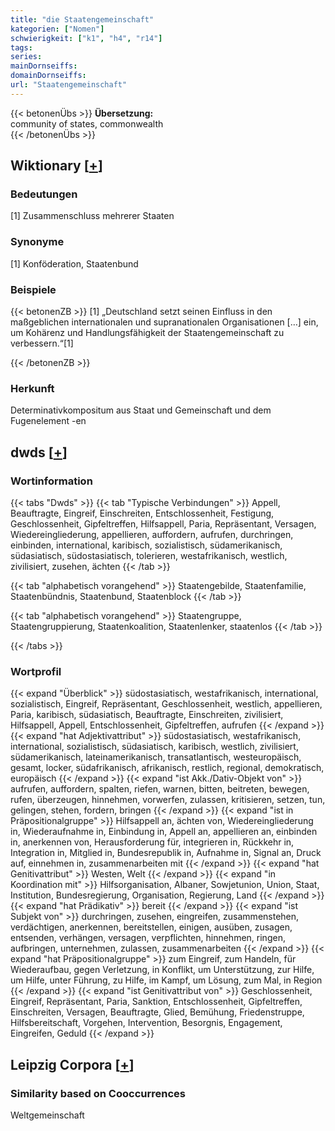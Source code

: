 ```yaml
---
title: "die Staatengemeinschaft"
kategorien: ["Nomen"]
schwierigkeit: ["k1", "h4", "r14"]
tags:
series:
mainDornseiffs:
domainDornseiffs:
url: "Staatengemeinschaft"
---
```


{{< betonenÜbs >}}
**Übersetzung:**  
community of states, commonwealth  
{{< /betonenÜbs >}}

## Wiktionary [[+](https://de.wiktionary.org/wiki/Staatengemeinschaft)]

### Bedeutungen
[1] Zusammenschluss mehrerer Staaten  

### Synonyme
[1] Konföderation, Staatenbund  

### Beispiele
{{< betonenZB >}}
[1] „Deutschland setzt seinen Einfluss in den maßgeblichen internationalen und supranationalen Organisationen […] ein, um Kohärenz und Handlungsfähigkeit der Staatengemeinschaft zu verbessern.“[1]  

{{< /betonenZB >}}
### Herkunft
Determinativkompositum aus Staat und Gemeinschaft und dem Fugenelement -en  



## dwds [[+](https://www.dwds.de/wb/Staatengemeinschaft)]

### Wortinformation
{{< tabs "Dwds" >}}
{{< tab "Typische Verbindungen" >}}
Appell, Beauftragte, Eingreif, Einschreiten, Entschlossenheit, Festigung, Geschlossenheit, Gipfeltreffen, Hilfsappell, Paria, Repräsentant, Versagen, Wiedereingliederung, appellieren, auffordern, aufrufen, durchringen, einbinden, international, karibisch, sozialistisch, südamerikanisch, südasiatisch, südostasiatisch, tolerieren, westafrikanisch, westlich, zivilisiert, zusehen, ächten
{{< /tab >}}

{{< tab "alphabetisch vorangehend" >}}
Staatengebilde, Staatenfamilie, Staatenbündnis, Staatenbund, Staatenblock
{{< /tab >}}

{{< tab "alphabetisch vorangehend" >}}
Staatengruppe, Staatengruppierung, Staatenkoalition, Staatenlenker, staatenlos
{{< /tab >}}

{{< /tabs >}}

### Wortprofil
{{< expand "Überblick" >}} südostasiatisch, westafrikanisch, international, sozialistisch, Eingreif, Repräsentant, Geschlossenheit, westlich, appellieren, Paria, karibisch, südasiatisch, Beauftragte, Einschreiten, zivilisiert, Hilfsappell, Appell, Entschlossenheit, Gipfeltreffen, aufrufen {{< /expand >}}
{{< expand "hat Adjektivattribut" >}} südostasiatisch, westafrikanisch, international, sozialistisch, südasiatisch, karibisch, westlich, zivilisiert, südamerikanisch, lateinamerikanisch, transatlantisch, westeuropäisch, gesamt, locker, südafrikanisch, afrikanisch, restlich, regional, demokratisch, europäisch {{< /expand >}}
{{< expand "ist Akk./Dativ-Objekt von" >}} aufrufen, auffordern, spalten, riefen, warnen, bitten, beitreten, bewegen, rufen, überzeugen, hinnehmen, vorwerfen, zulassen, kritisieren, setzen, tun, gelingen, stehen, fordern, bringen {{< /expand >}}
{{< expand "ist in Präpositionalgruppe" >}} Hilfsappell an, ächten von, Wiedereingliederung in, Wiederaufnahme in, Einbindung in, Appell an, appellieren an, einbinden in, anerkennen von, Herausforderung für, integrieren in, Rückkehr in, Integration in, Mitglied in, Bundesrepublik in, Aufnahme in, Signal an, Druck auf, einnehmen in, zusammenarbeiten mit {{< /expand >}}
{{< expand "hat Genitivattribut" >}} Westen, Welt {{< /expand >}}
{{< expand "in Koordination mit" >}} Hilfsorganisation, Albaner, Sowjetunion, Union, Staat, Institution, Bundesregierung, Organisation, Regierung, Land {{< /expand >}}
{{< expand "hat Prädikativ" >}} bereit {{< /expand >}}
{{< expand "ist Subjekt von" >}} durchringen, zusehen, eingreifen, zusammenstehen, verdächtigen, anerkennen, bereitstellen, einigen, ausüben, zusagen, entsenden, verhängen, versagen, verpflichten, hinnehmen, ringen, aufbringen, unternehmen, zulassen, zusammenarbeiten {{< /expand >}}
{{< expand "hat Präpositionalgruppe" >}} zum Eingreif, zum Handeln, für Wiederaufbau, gegen Verletzung, in Konflikt, um Unterstützung, zur Hilfe, um Hilfe, unter Führung, zu Hilfe, im Kampf, um Lösung, zum Mal, in Region {{< /expand >}}
{{< expand "ist Genitivattribut von" >}} Geschlossenheit, Eingreif, Repräsentant, Paria, Sanktion, Entschlossenheit, Gipfeltreffen, Einschreiten, Versagen, Beauftragte, Glied, Bemühung, Friedenstruppe, Hilfsbereitschaft, Vorgehen, Intervention, Besorgnis, Engagement, Eingreifen, Geduld {{< /expand >}}

## Leipzig Corpora [[+](https://corpora.uni-leipzig.de/en/res?word=Staatengemeinschaft&corpusId=deu_newscrawl-public_2018)]


### Similarity based on Cooccurrences
Weltgemeinschaft

